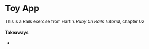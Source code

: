 # Toy App

This is a Rails exercise from Hartl's *Ruby On Rails Tutorial*, chapter 02

#### Takeaways
*
